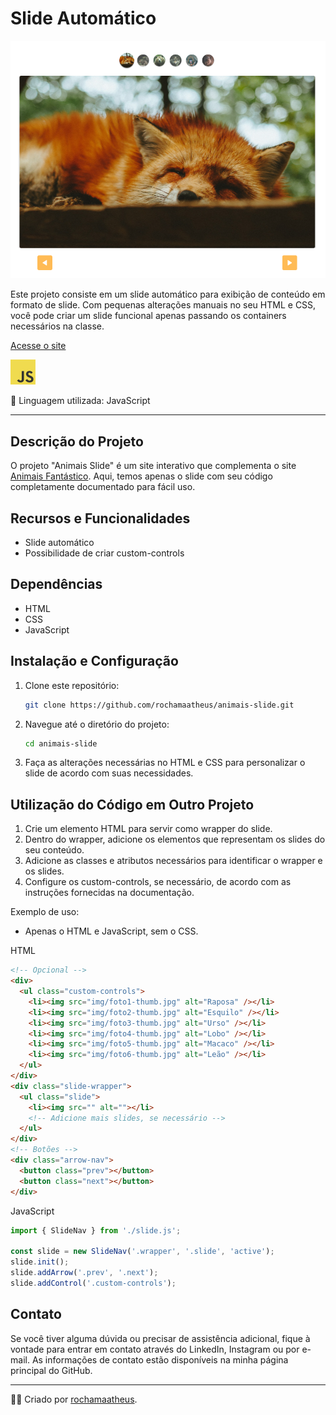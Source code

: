 # Slide Automático

![Site Demo](site_demo.png)

Este projeto consiste em um slide automático para exibição de conteúdo em formato de slide. Com pequenas alterações manuais no seu HTML e CSS, você pode criar um slide funcional apenas passando os containers necessários na classe.

[Acesse o site](https://rochamaatheus.github.io/Animais-Slide/index.html)

![Logo](logo.png)

🚀 Linguagem utilizada: JavaScript

---

## Descrição do Projeto

O projeto "Animais Slide" é um site interativo que complementa o site [Animais Fantástico](https://rochamaatheus.github.io/Animais-Fantasticos/index.html). Aqui, temos apenas o slide com seu código completamente documentado para fácil uso.

## Recursos e Funcionalidades

- Slide automático
- Possibilidade de criar custom-controls

## Dependências

- HTML
- CSS
- JavaScript

## Instalação e Configuração

1. Clone este repositório:

   ```bash
   git clone https://github.com/rochamaatheus/animais-slide.git
   
2. Navegue até o diretório do projeto:

   ```bash
   cd animais-slide
   
3. Faça as alterações necessárias no HTML e CSS para personalizar o slide de acordo com suas necessidades.

## Utilização do Código em Outro Projeto

1. Crie um elemento HTML para servir como wrapper do slide.
2. Dentro do wrapper, adicione os elementos que representam os slides do seu conteúdo.
3. Adicione as classes e atributos necessários para identificar o wrapper e os slides.
4. Configure os custom-controls, se necessário, de acordo com as instruções fornecidas na documentação.

Exemplo de uso:

- Apenas o HTML e JavaScript, sem o CSS.

HTML
```html
<!-- Opcional -->
<div>
  <ul class="custom-controls">
    <li><img src="img/foto1-thumb.jpg" alt="Raposa" /></li>
    <li><img src="img/foto2-thumb.jpg" alt="Esquilo" /></li>
    <li><img src="img/foto3-thumb.jpg" alt="Urso" /></li>
    <li><img src="img/foto4-thumb.jpg" alt="Lobo" /></li>
    <li><img src="img/foto5-thumb.jpg" alt="Macaco" /></li>
    <li><img src="img/foto6-thumb.jpg" alt="Leão" /></li>
  </ul>
</div>
<div class="slide-wrapper">
  <ul class="slide">
    <li><img src="" alt=""></li>
    <!-- Adicione mais slides, se necessário -->
  </ul>
</div>
<!-- Botões -->
<div class="arrow-nav">
  <button class="prev"></button>
  <button class="next"></button>
</div>
```
JavaScript
```javascript
import { SlideNav } from './slide.js';

const slide = new SlideNav('.wrapper', '.slide', 'active');
slide.init();
slide.addArrow('.prev', '.next');
slide.addControl('.custom-controls');
```

## Contato

Se você tiver alguma dúvida ou precisar de assistência adicional, fique à vontade para entrar em contato através do LinkedIn, Instagram ou por e-mail. As informações de contato estão disponíveis na minha página principal do GitHub.

---

👨‍💻 Criado por [rochamaatheus](https://github.com/rochamaatheus).
